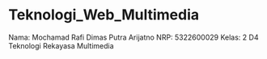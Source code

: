 # Teknologi_Web_Multimedia

Nama: Mochamad Rafi Dimas Putra Arijatno
NRP: 5322600029
Kelas: 2 D4 Teknologi Rekayasa Multimedia
